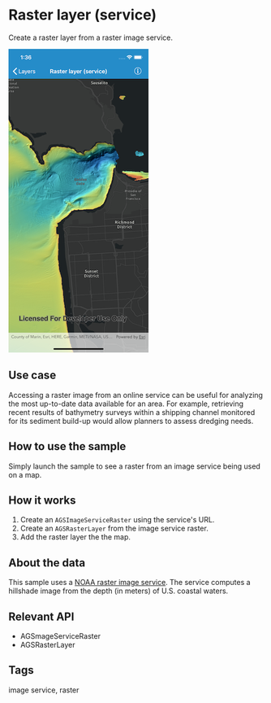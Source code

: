# Raster layer (service)

Create a raster layer from a raster image service.

![Raster layer (service) sample](raster-layer-service.png)

## Use case

Accessing a raster image from an online service can be useful for analyzing the most up-to-date data available for an area. For example, retrieving recent results of bathymetry surveys within a shipping channel monitored for its sediment build-up would allow planners to assess dredging needs.

## How to use the sample

Simply launch the sample to see a raster from an image service being used on a map.

## How it works

1. Create an `AGSImageServiceRaster` using the service's URL.
2. Create an `AGSRasterLayer` from the image service raster.
3. Add the raster layer the the map.

## About the data

This sample uses a [NOAA raster image service](https://gis.ngdc.noaa.gov/arcgis/rest/services/bag_hillshades/ImageServer). The service computes a hillshade image from the depth (in meters) of U.S. coastal waters.

## Relevant API

* AGSmageServiceRaster
* AGSRasterLayer

## Tags

image service, raster
